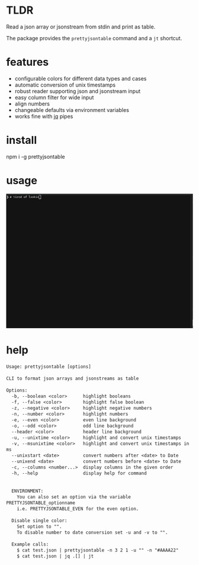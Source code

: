 # TLDR

Read a json array or jsonstream from stdin and print as table.

The package provides the `prettyjsontable` command and a `jt` shortcut.

# features
* configurable colors for different data types and cases
* automatic conversion of unix timestamps
* robust reader supporting json and jsonstream input
* easy column filter for wide input
* align numbers
* changeable defaults via environment variables
* works fine with [jq](https://stedolan.github.io/jq/) pipes

# install

npm i -g prettyjsontable

# usage

![demo.gif](https://github.com/mknj/prettyjsontable/raw/main/demo.gif)


# help

```
Usage: prettyjsontable [options]

CLI to format json arrays and jsonstreams as table

Options:
  -b, --boolean <color>      highlight booleans
  -f, --false <color>        highlight false boolean
  -z, --negative <color>     highlight negative numbers
  -n, --number <color>       highlight numbers
  -e, --even <color>         even line background
  -o, --odd <color>          odd line background
  --header <color>           header line background
  -u, --unixtime <color>     highlight and convert unix timestamps
  -v, --msunixtime <color>   highlight and convert unix timestamps in ms
  --unixstart <date>         convert numbers after <date> to Date
  --unixend <date>           convert numbers before <date> to Date
  -c, --columns <number...>  display columns in the given order
  -h, --help                 display help for command


  ENVIRONMENT:
    You can also set an option via the variable PRETTYJSONTABLE_optionname
    i.e. PRETTYJSONTABLE_EVEN for the even option.
  
  Disable single color:
    Set option to "".
    To disable number to date conversion set -u and -v to "".

  Example calls:
    $ cat test.json | prettyjsontable -n 3 2 1 -u "" -n "#AAAA22"
    $ cat test.json | jq .[] | jt

```
